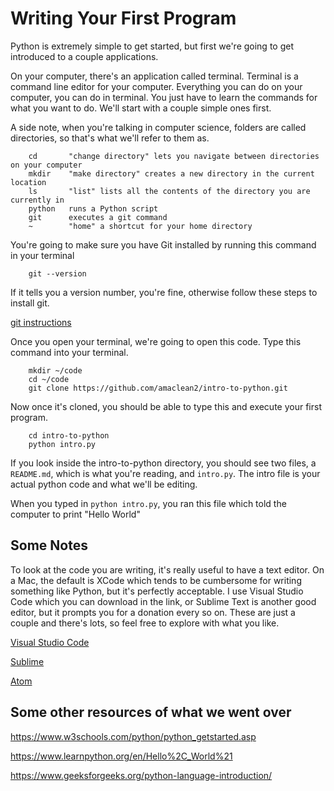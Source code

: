 # Writing Your First Program

Python is extremely simple to get started, but first we're going to get introduced to a couple applications.

On your computer, there's an application called terminal. Terminal is a command line editor for your computer. Everything you can do on your computer, you can do in terminal. You just have to learn the commands for what you want to do. We'll start with a couple simple ones first.

A side note, when you're talking in computer science, folders are called directories, so that's what we'll refer to them as.

```
    cd       "change directory" lets you navigate between directories on your computer
    mkdir    "make directory" creates a new directory in the current location
    ls       "list" lists all the contents of the directory you are currently in
    python   runs a Python script
    git      executes a git command
    ~        "home" a shortcut for your home directory
```

You're going to make sure you have Git installed by running this command in your terminal

```
    git --version
```

If it tells you a version number, you're fine, otherwise follow these steps to install git.

[git instructions](https://www.atlassian.com/git/tutorials/install-git)

Once you open your terminal, we're going to open this code.
Type this command into your terminal.

```
    mkdir ~/code
    cd ~/code
    git clone https://github.com/amaclean2/intro-to-python.git
```

Now once it's cloned, you should be able to type this and execute your first program.

```
    cd intro-to-python
    python intro.py
```

If you look inside the intro-to-python directory, you should see two files, a ```README.md```, which is what you're reading, and ```intro.py```.
The intro file is your actual python code and what we'll be editing.

When you typed in ```python intro.py```, you ran this file which told the computer to print "Hello World"

## Some Notes

To look at the code you are writing, it's really useful to have a text editor. On a Mac, the default is XCode which tends to be cumbersome for writing something like Python, but it's perfectly acceptable. I use Visual Studio Code which you can download in the link, or Sublime Text is another good editor, but it prompts you for a donation every so on. These are just a couple and there's lots, so feel free to explore with what you like.

[Visual Studio Code](https://code.visualstudio.com/download)

[Sublime](https://www.sublimetext.com/3)

[Atom](https://atom.io/)

## Some other resources of what we went over

https://www.w3schools.com/python/python_getstarted.asp

https://www.learnpython.org/en/Hello%2C_World%21

https://www.geeksforgeeks.org/python-language-introduction/

